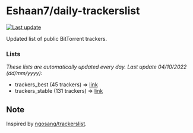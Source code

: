 
# Eshaan7/daily-trackerslist 

[![Last update](https://img.shields.io/badge/Last%20update-04/10/2022-blue.svg)](#)

Updated list of public BitTorrent trackers.

### Lists
*These lists are automatically updated every day. Last update 04/10/2022 (_dd/mm/yyyy_):*

* trackers_best (45 trackers) => [link](https://raw.githubusercontent.com/eshaan7/daily-trackerslist/master/trackers_best.txt)
* trackers_stable (131 trackers) => [link](https://raw.githubusercontent.com/eshaan7/daily-trackerslist/master/trackers_stable.txt)

## Note

Inspired by [ngosang/trackerslist](https://github.com/ngosang/trackerslist).
